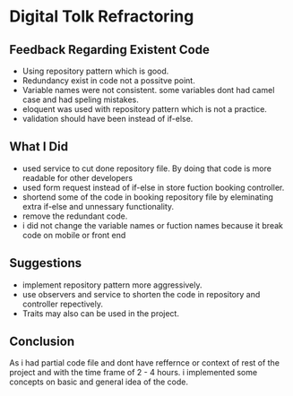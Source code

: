 
# Digital Tolk Refractoring



## Feedback Regarding Existent Code

- Using repository pattern which is good.
- Redundancy exist in code not a possitve point.
- Variable names were not consistent. some variables dont had camel case and had speling mistakes.
- eloquent was used with repository pattern which is not a practice.
- validation should have been instead of if-else.




## What I Did

- used service to cut done repository file. By doing that code is more readable for other developers
- used form request instead of if-else in store fuction booking controller.
- shortend some of the code in booking repository file by eleminating extra if-else and unnessary functionality.
- remove the redundant code. 
- i did not change the variable names or fuction names because it break code on mobile or front end

## Suggestions



- implement repository pattern more aggressively.
- use observers and service to shorten the code in repository and controller repectively.
- Traits may also can be used in the project.
## Conclusion

As i had partial code file and dont have reffernce or context of rest of the project and with the time frame of 2 - 4 hours. i implemented some concepts on basic and general idea of the code. 